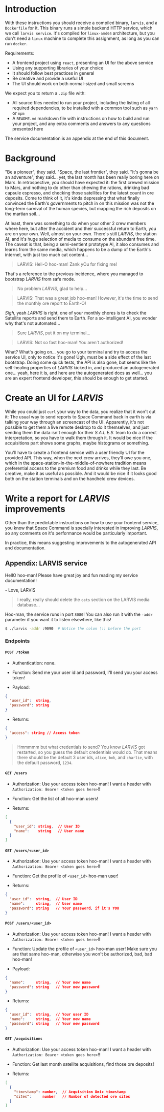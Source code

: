 # Introduction

With these instructions you should receive a compiled binary, `larvis`, and a
`Dockerfile` for it. This binary runs a simple backend HTTP service, which we
call `larvis service`. It's compiled for `linux-amd64` architecture, but you
don't need a `linux` machine to complete this assignment, as long as you can run
`docker`.

Requirements:

- A frontend project using `react`, presenting an UI for the above service
- Using any supporting libraries of your choice
- It should follow best practices in general
- Be creative and provide a useful UI
- The UI should work on both normal-sized and small screens

We expect you to return a `.zip` file with:

- All source files needed to run your project, including the listing of all
  required dependencies, to be installed with a common tool such as `yarn` or
  `npm`
- A `README.md` markdown file with instructions on how to build and run your
  project, and any extra comments and answers to any questions presented here

The service documentation is an appendix at the end of this document.

# Background

"Be a pioneer", they said. "Space, the last frontier", they said. "It's gonna be
an adventure", they said... yet, the last month has been really boring here on
Mars. In retrospective, you should have expected it: the first crewed
mission to Mars, and nothing to do other than chewing the rations, drinking bad
capsule espresso, and checking those satellites for the latest count in ore
deposits. Come to think of it, it's kinda depressing that what finally convinced
the Earth's governments to pitch in on this mission was not the long-term
survival of the human species, but mapping the rich deposits on the martian
soil...

At least, there was something to do when your other 2 crew members where here,
but after the accident and their successful return to Earth, you are on your
own. Well, almost on your own. There's still *LARVIS*, the station AI, and it's
huge selection of media to consume on the abundant free time. The caveat is
that, being a semi-sentient prototype AI, it also consumes and learns from the
same media, which happens to be a dump of the Earth's internet, with just too
much cat content...

> LARVIS: Hell-O hoo-man! Zank yOu for fixing me!

That's a reference to the previous incidence, where you managed to bootstrap
*LARVIS* from safe mode.

> No problem *LARVIS*, glad to help...

> LARVIS: That was a great job hoo-man! However, it's the time to send the
> monthly ore report to Earth-O!

*Sigh*, yeah *LARVIS* is right, one of your monthly chores is to check the
Satellite reports and send them to Earth. For a so-intelligent AI, you wonder
why that's not automated...

> Sure *LARVIS*, put it on my terminal...

> LARVIS: Not so fast hoo-man! You aren't authorized!

What? What's going on... you go to your terminal and try to access the service
UI, only to notice it's gone! Ugh, must be a side effect of the last bootstrap.
Doing some quick tests, the API is also gone, but seems like the self-healing
properties of *LARVIS* kicked in, and produced an autogenerated one... yeah,
here it is, and here are the autogenerated docs as well... you are an expert
frontend developer, this should be enough to get started.

# Create an UI for *LARVIS*

While you could just `curl` your way to the data, you realize that it won't cut
it: The usual way to send reports to Space Command back in earth is via talking
your way through an screencast of the UI. Apparently, it's not possible to get
them a live remote desktop to do it themselves, and just sending them the data
isn't enough for their *S.A.L.E.S.* team to do a correct interpretation, so you
have to walk them through it. It would be nice if the acquisitions part shows
some graphs, maybe histograms or something.

You'll have to create a frontend service with a user friendly UI for the
provided API. This way, when the next crew arrives, they'll owe you one, which
in the space-station-in-the-middle-of-nowhere tradition means preferential
access to the premium food and drinks while they last. Be creative, make it as
useful as possible. And it would be nice if it looks good both on the station
terminals and on the handheld crew devices.

# Write a report for *LARVIS* improvements

Other than the predictable instructions on how to use your frontend service, you
know that Space Command is specially interested in improving *LARVIS*, so any
comments on it's performance would be particularly important.

In practice, this means suggesting improvements to the autogenerated API and
documentation.

## Appendix: LARVIS service

HellO hoo-man! Please have great joy and fun reading my service documentation!

\- Love, LARVIS

>I really, really should delete the `cats` section on the LARVIS media
database...

Hoo-man, the service runs in port `8080`! You can also run it with the `-addr`
parameter if you want it to listen elsewhere, like this!

```bash
$ ./larvis -addr :9090  # Notice the colon (:) before the port
```

### Endpoints

#### `POST /token`

- Authentication: none.

- Function: Send me your user id and password, I'll send you your access token!

- Payload:

```json
{
  "user_id":  string,
  "password": string
}
```

- Returns:

```json
{
  "access": string // Access token
}
```

>Hmmmmm but what credentials to send? You know *LARVIS* got restarted, so you
>guess the default credentials would do. That means there should be the default
>3 user ids, `alice`, `bob`, and `charlie`, with the default password, `1234`.

#### `GET /users`

- Authorization: Use your access token hoo-man! I want a header with
`Authorization: Bearer <token goes here>`!!

- Function: Get the list of all hoo-man users!

- Returns:

```json
[
  {
    "user_id": string,  // User ID
    "name":    string   // User name
  }
]
```

#### `GET /users/<user_id>`

- Authorization: Use your access token hoo-man! I want a header with
`Authorization: Bearer <token goes here>`!!

- Function: Get the profile of `<user_id>` hoo-man user!

- Returns:

```json
{
  "user_id":  string,  // User ID
  "name":     string,  // User name
  "password": string   // Your password, if it's YOU
}
```

#### `POST /users/<user_id>`

- Authorization: Use your access token hoo-man! I want a header with
`Authorization: Bearer <token goes here>`!!

- Function: Update the profile of `<user_id>` hoo-man user! Make sure you are that
same hoo-man, otherwise you won't be authorized, bad, bad hoo-man!

- Payload:

```json
{
  "name":     string,  // Your new name
  "password": string   // Your new password
}
```

- Returns:

```json
{
  "user_id":  string,  // Your user ID
  "name":     string,  // Your new name
  "password": string   // Your new password
}
```

#### `GET /acquisitions`

- Authorization: Use your access token hoo-man! I want a header with
`Authorization: Bearer <token goes here>`!!

- Function: Get last month satellite acquisitions, find those ore deposits!

- Returns:

```json
[
  {
    "timestamp": number,  // Acquisition Unix timestamp
    "sites":     number   // Number of detected ore sites
  }
]
```
